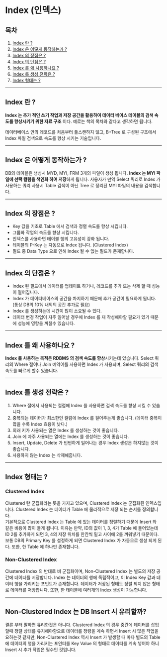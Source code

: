 # Index (인덱스)

## 목차
1. [Index 란 ?](#Index-란-?)
2. [Index 은 어떻게 동작하는가 ?](#Index-은-어떻게-동작하는가-?)
3. [Index 의 장점은 ?](#Index-의-장점은-?)
4. [Index 의 단점은 ?](#Index-의-단점은-?)
5. [Index 를 왜 사용하나요 ?](#Index-를-왜-사용하나요-?)
6. [Index 를 생성 전략은 ?](#Index-를-생성-전략은-?)
7. [Index 형태는 ?](#Index-형태는-?)

---
## Index 란 ?
**Index 는 추가 적인 쓰기 작업과 저장 공간을 활용하여 데이터 베이스 테이블의 검색 속도를 향상시키기 위한 자료 구조** 이다.
예로는 책의 목차와 같다고 생각하면 됩니다.

데이터베이스 안의 레코드를 처음부터 풀스캔하지 않고, B+Tree 로 구성된 구조에서 Index 파일 검색으로 속도를 향상 시키는 기술입니다.

---
## Index 은 어떻게 동작하는가 ?
DB의 테이블은 생성시 MYD, MYI, FRM 3개의 파일이 생성 됩니다.
**Index 는 MYI 파일에 선택 컬럼을 색인화 하여 저장**하게 됩니다.
사용자가 만약 Select 쿼리로 Index 가 사용하는 쿼리 사용시 Table 검색이 아닌 Tree 로 정리된 MYI 파일의 내용을 검색합니다.

---
## Index 의 장점은 ?
- Key 값을 기초로 Table 에서 검색과 정렬 속도롤 향상 시킵니다.
- 그룹화 작업의 속도를 향상 시킵니다.
- 인덱스를 사용하면 테이블 행의 고유성이 강화 됩니다.
- 테이블의 P-Key 는 자동으로 Index 됩니다. (Clustered Index)
- 필드 중 Data Type 으로 인해 Index 될 수 없는 필드가 존재합니다.

---
## Index 의 단점은 ?

- Index 된 필드에서 데이터를 업데이트 하거나, 레코드를 추가 또는 삭제 할 때 성능이 떨어집니다.
- Index 가 데이터베이스의 공간을 차지하기 때문에 추가 공간이 필요하게 됩니다. (통상 DB의 10% 내외의 공간 추가로 필요)
- Index 를 생성하는데 시간이 많이 소요될 수 있다.
- 데이터 변경 작업이 자주 일어날 경우에 Index 를 재 작성해야할 필요가 있기 때문에 성능에 영향을 끼칠수 있습니다.

---
## Index 를 왜 사용하나요 ?
**Index 를 사용하는 목적은 RDBMS 의 검색 속도를 향상**시키는데 있습니다.
Select 쿼리의 Where 절이나 Join 예약어를 사용하면 Index 가 사용되며, Select 쿼리의 검색 속도를 빠르게 할수 있습니다.

---
## Index 를 생성 전략은 ?
1. Where 절에서 사용되는 컬럼에 Index 를 사용하면 검색 속도를 향상 시킬 수 있습니다.
2. 중복되는 데이터가 최소한인 컬럼에 Index 를 걸어주는게 좋습니다. (데이터 중복이 많을 수록 Index 효용이 낮다.)
3. 외래 키가 사용되는 열은 Index 를 생성하는 것이 좋습니다.
4. Join 에 자주 사용되는 열에는 Index 를 생성하는 것이 좋습니다.
5. Insert, Update, Delete 가 빈번하게 일어나는 경우 Index 생성은 하지않는 것이 좋습니다.
6. 사용하지 않는 Index 는 삭제해줍니다.

---
## Index 형태는 ?
### Clustered Index
Clustered 란 군집화라는 뜻을 가지고 있으며, Clustered Index 는 군집화된 인덱스입니다.
Clustered Index 는 데이터가 Table 에 물리적으로 저장 되는 순서를 정의합니다. <br>
기본적으로 Clustered Index 는 Table 에 있는 데이터를 정렬하기 때문에 Insert 와 같은 비용이 많이 들게 됩니다.
이유는 만약, ID의 값이 1, 3, 4가 Table 에 들어있는데 ID 2를 추가하게 되면 3, 4의 저장 위치를 한칸씩 밀고 사이에 2를 끼워넣기 때문이다.
보통 DB의 Primary Key 를 설정하게 되면 Clustered Index 가 자동으로 생성 되게 된다. 또한, 한 Table 에 하나만 존재합니다.
### Non-Clustered Index
Clustered Index 의 반대로 비 군집화이며, Non-Clustered Index 는 별도의 저장 공간에 데이터를 저장합니다.
Index 는 데이터의 행에 독립적이고, 이 Index Key 값과 데이터 행을 가리키는 포인트가 존재합니다.
데이터가 저장된 형태도 정렬 되지 않은 형태로 데이터를 저장합니다. 또한, 한 테이블에 여러개의 Index 생성이 가능합니다.

---
## Non-Clustered Index 는 DB Insert 시 유리할까?
결론 부터 말하면 유리한것은 아니다. Clustered Index 의 경우 중간에 데이터를 삽입 할때 정렬 상태를 유지해야함으로
데이터를 정령을 계속 하면서 Insert 시 많은 작업을 요하는것 같지만, Non-Clustered Index 역시 Insert 가 발생할 때 마다
별도의 Table 에 데이터의 행을 가리키는 포인터를 Key Value 의 형태로 데이터를 계속 넣어야 하니 Insert 시 추가 작업은 필수인 것입니다.